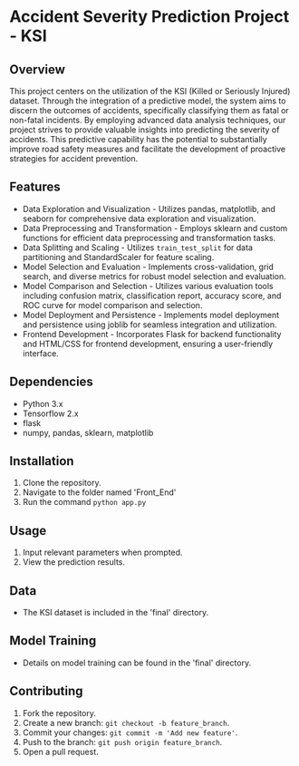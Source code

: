 # Accident Severity Prediction Project - KSI

## Overview
This project centers on the utilization of the KSI (Killed or Seriously Injured) dataset. Through the integration of a predictive model, the system aims to discern the outcomes of accidents, specifically classifying them as fatal or non-fatal incidents. By employing advanced data analysis techniques, our project strives to provide valuable insights into predicting the severity of accidents. This predictive capability has the potential to substantially improve road safety measures and facilitate the development of proactive strategies for accident prevention.

## Features
- Data Exploration and Visualization - Utilizes pandas, matplotlib, and seaborn for comprehensive data exploration and visualization.
- Data Preprocessing and Transformation - Employs sklearn and custom functions for efficient data preprocessing and transformation tasks.
- Data Splitting and Scaling - Utilizes `train_test_split` for data partitioning and StandardScaler for feature scaling.
- Model Selection and Evaluation - Implements cross-validation, grid search, and diverse metrics for robust model selection and evaluation.
- Model Comparison and Selection - Utilizes various evaluation tools including confusion matrix, classification report, accuracy score, and ROC curve for model comparison and selection.
- Model Deployment and Persistence - Implements model deployment and persistence using joblib for seamless integration and utilization.
- Frontend Development - Incorporates Flask for backend functionality and HTML/CSS for frontend development, ensuring a user-friendly interface.

## Dependencies
- Python 3.x
- Tensorflow 2.x
- flask
- numpy, pandas, sklearn, matplotlib

## Installation
1. Clone the repository.
2. Navigate to the folder named 'Front_End'
3. Run the command `python app.py`

## Usage
1. Input relevant parameters when prompted.
2. View the prediction results.

## Data
- The KSI dataset is included in the 'final' directory.

## Model Training
- Details on model training can be found in the 'final' directory.

## Contributing
1. Fork the repository.
2. Create a new branch: `git checkout -b feature_branch`.
3. Commit your changes: `git commit -m 'Add new feature'`.
4. Push to the branch: `git push origin feature_branch`.
5. Open a pull request.


